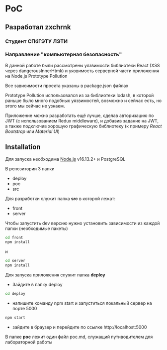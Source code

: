 # PoC
## Разработал zxchrnk 
### Студент СПбГЭТУ ЛЭТИ 
### Направление "компьютерная безопасность"

В данной работе были рассмотрены уязвимости библиотеки React (XSS через dangerousInnerHtmk) и уязвимость серверной части приложения на Node.js Prototype Pollution

Все зависимости проекта указаны в package.json файлах

Prototype Pollution использовался из за библиотеки lodash, в которой раньше было много подобных уязвимостей, возможно и сейчас есть, но этого мы сейчас не узнаем.

Приложение можно разработать ещё лучше, сделав авторизацию по JWT (с использованием Redux middleware), и добавив задание на JWT, а также подключив хорошую графическую библиотеку (к примеру *React Bootstrap* или *Material UI*)

## Installation

Для запуска необходима [Node.js](https://nodejs.org/) v16.13.2+ и PostgreSQL

В репозитории 3 папки
- deploy
- poc
- src

Для разработки служит папка **src** в которой лежат:
- front
- server

Чтобы запустить dev версию нужно установить зависимости из каждой папки (необходимые пакеты)
```sh
cd front
npm install 
```
и 
```sh
cd server
npm install 
```

Для запуска приложения служит папка **deploy**

- Зайдите в папку deploy
```sh
cd deploy
```
- напишите команду npm start и запуститься локальный сервер на порте 5000
```sh
npm start
```
- зайдите в браузер и перейдите по ссылке http://localhost:5000

В папке **poc** лежит один файл poc.md, служащий путиводителем для лабораторной работы 